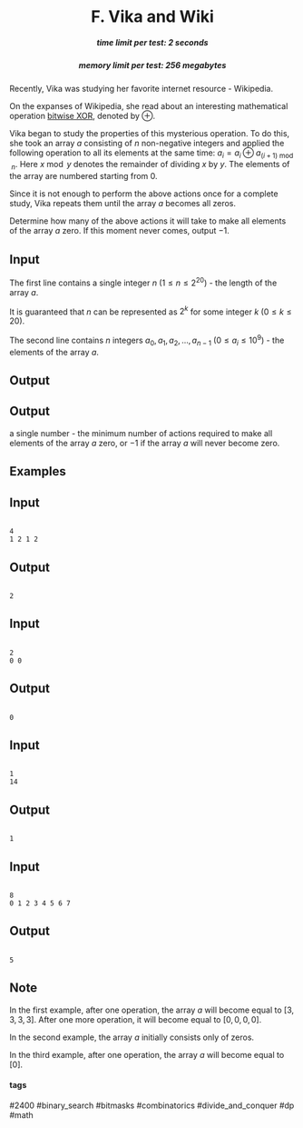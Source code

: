<h1 style='text-align: center;'> F. Vika and Wiki</h1>

<h5 style='text-align: center;'>time limit per test: 2 seconds</h5>
<h5 style='text-align: center;'>memory limit per test: 256 megabytes</h5>

Recently, Vika was studying her favorite internet resource - Wikipedia.

On the expanses of Wikipedia, she read about an interesting mathematical operation [bitwise XOR](https://en.wikipedia.org/wiki/Bitwise_operation#XOR), denoted by $\oplus$. 

Vika began to study the properties of this mysterious operation. To do this, she took an array $a$ consisting of $n$ non-negative integers and applied the following operation to all its elements at the same time: $a_i = a_i \oplus a_{(i+1) \bmod n}$. Here $x \bmod y$ denotes the remainder of dividing $x$ by $y$. The elements of the array are numbered starting from $0$.

Since it is not enough to perform the above actions once for a complete study, Vika repeats them until the array $a$ becomes all zeros.

Determine how many of the above actions it will take to make all elements of the array $a$ zero. If this moment never comes, output $-1$.

## Input

The first line contains a single integer $n$ ($1 \le n \le 2^{20}$) - the length of the array $a$.

It is guaranteed that $n$ can be represented as $2^k$ for some integer $k$ ($0 \le k \le 20$).

The second line contains $n$ integers $a_0, a_1, a_2, \dots, a_{n-1}$ ($0 \le a_i \le 10^9$) - the elements of the array $a$.

## Output

## Output

 a single number - the minimum number of actions required to make all elements of the array $a$ zero, or $-1$ if the array $a$ will never become zero.

## Examples

## Input


```

4
1 2 1 2

```
## Output


```

2

```
## Input


```

2
0 0

```
## Output


```

0

```
## Input


```

1
14

```
## Output


```

1

```
## Input


```

8
0 1 2 3 4 5 6 7

```
## Output


```

5

```
## Note

In the first example, after one operation, the array $a$ will become equal to $[3, 3, 3, 3]$. After one more operation, it will become equal to $[0, 0, 0, 0]$.

In the second example, the array $a$ initially consists only of zeros.

In the third example, after one operation, the array $a$ will become equal to $[0]$.



#### tags 

#2400 #binary_search #bitmasks #combinatorics #divide_and_conquer #dp #math 